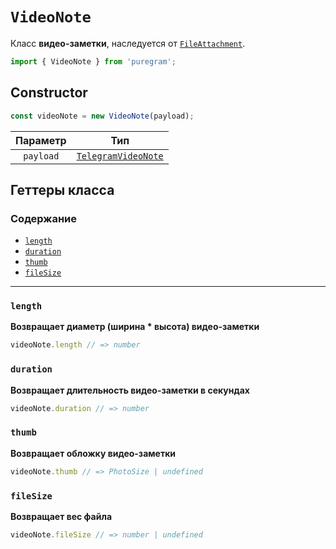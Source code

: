 # `VideoNote`

Класс **видео-заметки**, наследуется от [`FileAttachment`](file-attachment.md).

```ts
import { VideoNote } from 'puregram';
```

## Constructor

```ts
const videoNote = new VideoNote(payload);
```

| Параметр  |                                 Тип                                 |
| :-------: | :-----------------------------------------------------------------: |
| `payload` | [`TelegramVideoNote`](https://core.telegram.org/bots/api#videonote) |

## Геттеры класса

### Содержание

* [`length`](#length)
* [`duration`](#duration)
* [`thumb`](#thumb)
* [`fileSize`](#filesize)

---

### `length`

**Возвращает диаметр (ширина * высота) видео-заметки**

```ts
videoNote.length // => number
```

### `duration`

**Возвращает длительность видео-заметки в секундах**

```ts
videoNote.duration // => number
```

### `thumb`

**Возвращает обложку видео-заметки**

```ts
videoNote.thumb // => PhotoSize | undefined
```

### `fileSize`

**Возвращает вес файла**

```ts
videoNote.fileSize // => number | undefined
```
